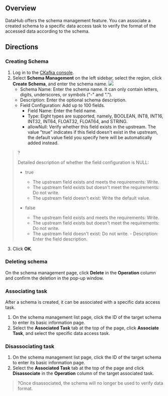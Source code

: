 ## Overview

DataHub offers the schema management feature. You can associate a created schema to a specific data access task to verify the format of the accessed data according to the schema.

## Directions

### Creating Schema

1. Log in to the [CKafka console](https://console.intl.cloud.tencent.com/ckafka).
2. Select **Schema Management** on the left sidebar, select the region, click **Create Schema**, and enter the schema name.
   ![](	https://qcloudimg.tencent-cloud.cn/raw/1dec3b1d34b51ab98957e59eb099e73f.png)
   - Schema Name: Enter the schema name. It can only contain letters, digits, underscores, or symbols ("-" and ".").
   - Description: Enter the optional schema description.
   - Field Configuration: Add up to 100 fields.
     - Field Name: Enter the field name.
     - Type: Eight types are supported, namely, BOOLEAN, INT8, INT16, INT32, INT64, FLOAT32, FLOAT64, and STRING.
     - allowNull: Verify whether this field exists in the upstream. The value "true" indicates if this field doesn't exist in the upstream, the default value field you specify here will be automatically added instead.
> ?
>
> Detailed description of whether the field configuration is NULL:
>
> - true 
>   - The upstream field exists and meets the requirements: Write.
>   - The upstream field exists but doesn't meet the requirements: Do not write.
>   - The upstream field doesn't exist: Write the default value.
>
> - false  
>   - The upstream field exists and meets the requirements: Write.
>   - The upstream field exists but doesn't meet the requirements: Do not write.
>   - The upstream field doesn't exist: Do not write.
     - Description: Enter the field description.
3. Click **OK**.

### Deleting schema


On the schema management page, click **Delete** in the **Operation** column and confirm the deletion in the pop-up window.



### Associating task

After a schema is created, it can be associated with a specific data access task.

1. On the schema management list page, click the ID of the target schema to enter its basic information page.
2. Select the **Associated Task** tab at the top of the page, click **Associate Task**, and select the specific data access task.



### Disassociating task



1. On the schema management list page, click the ID of the target schema to enter its basic information page.
2. Select the **Associated Task** tab at the top of the page and click **Disassociate** in the **Operation** column of the target associated task.


> ?Once disassociated, the schema will no longer be used to verify data format.
